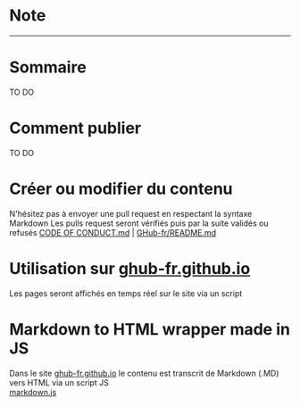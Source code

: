 # Note
---
# Sommaire
TO DO
# Comment publier
TO DO
# Créer ou modifier du contenu
N'hésitez pas à envoyer une pull request en respectant la syntaxe Markdown
Les pulls request seront vérifiés puis par la suite validés ou refusés
[CODE OF CONDUCT.md](https://github.com/GHub-fr/.github/blob/main/CODE_OF_CONDUCT.md) | [GHub-fr/README.md](https://github.com/GHub-fr/.github/blob/main/profile/README.md)
# Utilisation sur [ghub-fr.github.io](https://ghub-fr.github.io)
Les pages seront affichés en temps réel sur le site via un script
# Markdown to HTML wrapper made in JS
Dans le site [ghub-fr.github.io](https://ghub-fr.github.io) le contenu est transcrit de Markdown (.MD) vers HTML via un script JS  
[markdown.js](https://github.com/GHub-fr/GHub-fr.github.io/blob/main/src/js/markdown.js)
